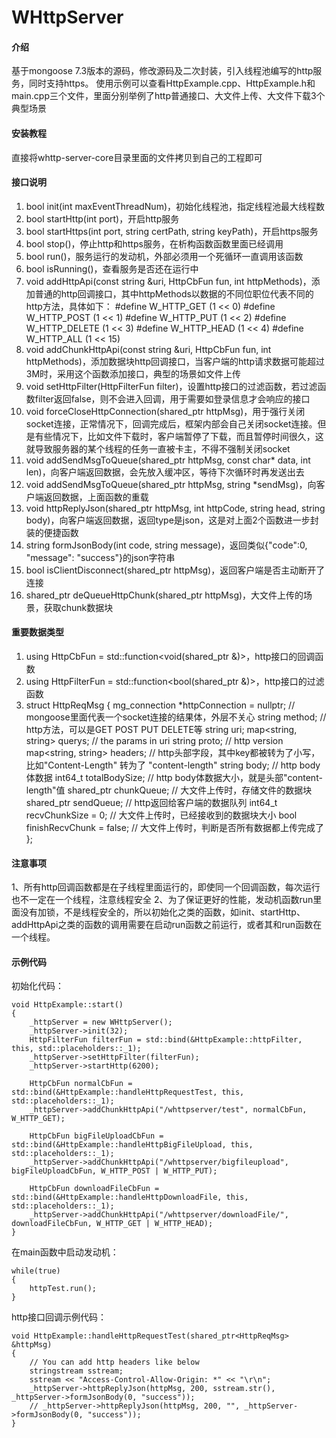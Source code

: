 # WHttpServer

#### 介绍
基于mongoose 7.3版本的源码，修改源码及二次封装，引入线程池编写的http服务，同时支持https。
使用示例可以查看HttpExample.cpp、HttpExample.h和main.cpp三个文件，里面分别举例了http普通接口、大文件上传、大文件下载3个典型场景

#### 安装教程

直接将whttp-server-core目录里面的文件拷贝到自己的工程即可

#### 接口说明

1. bool init(int maxEventThreadNum)，初始化线程池，指定线程池最大线程数
2. bool startHttp(int port)，开启http服务
3. bool startHttps(int port, string certPath, string keyPath)，开启https服务
4. bool stop()，停止http和https服务，在析构函数函数里面已经调用
5. bool run()，服务运行的发动机，外部必须用一个死循环一直调用该函数
6. bool isRunning()，查看服务是否还在运行中
7. void addHttpApi(const string &uri, HttpCbFun fun, int httpMethods)，添加普通的http回调接口，其中httpMethods以数据的不同位职位代表不同的http方法，具体如下：
         #define W_HTTP_GET      (1 << 0)
         #define W_HTTP_POST     (1 << 1)
         #define W_HTTP_PUT      (1 << 2)
         #define W_HTTP_DELETE   (1 << 3)
         #define W_HTTP_HEAD     (1 << 4)
         #define W_HTTP_ALL      (1 << 15)
8. void addChunkHttpApi(const string &uri, HttpCbFun fun, int httpMethods)，添加数据块http回调接口，当客户端的http请求数据可能超过3M时，采用这个函数添加接口，典型的场景如文件上传
9. void setHttpFilter(HttpFilterFun filter)，设置http接口的过滤函数，若过滤函数filter返回false，则不会进入回调，用于需要如登录信息才会响应的接口
10. void forceCloseHttpConnection(shared_ptr<HttpReqMsg> httpMsg)，用于强行关闭socket连接，正常情况下，回调完成后，框架内部会自己关闭socket连接。但是有些情况下，比如文件下载时，客户端暂停了下载，而且暂停时间很久，这就导致服务器的某个线程的任务一直被卡主，不得不强制关闭socket
11. void addSendMsgToQueue(shared_ptr<HttpReqMsg> httpMsg, const char* data, int len)，向客户端返回数据，会先放入缓冲区，等待下次循环时再发送出去
12. void addSendMsgToQueue(shared_ptr<HttpReqMsg> httpMsg, string *sendMsg)，向客户端返回数据，上面函数的重载
13. void httpReplyJson(shared_ptr<HttpReqMsg> httpMsg, int httpCode, string head, string body)，向客户端返回数据，返回type是json，这是对上面2个函数进一步封装的便捷函数
14. string formJsonBody(int code, string message)，返回类似{"code":0, "message": "success"}的json字符串
15. bool isClientDisconnect(shared_ptr<HttpReqMsg> httpMsg)，返回客户端是否主动断开了连接
16. shared_ptr<string> deQueueHttpChunk(shared_ptr<HttpReqMsg> httpMsg)，大文件上传的场景，获取chunk数据块


#### 重要数据类型

1.  using HttpCbFun = std::function<void(shared_ptr<HttpReqMsg> &)>，http接口的回调函数
2.  using HttpFilterFun = std::function<bool(shared_ptr<HttpReqMsg> &)>，http接口的过滤函数
3.  struct HttpReqMsg
{
   mg_connection *httpConnection = nullptr; // mongoose里面代表一个socket连接的结果体，外层不关心
   string method; // http方法，可以是GET POST PUT DELETE等
   string uri; 
   map<string, string> querys; // the params in uri
   string proto; // http version
   map<string, string> headers; // http头部字段，其中key都被转为了小写，比如"Content-Length" 转为了 "content-length"
   string body; // http body体数据
   int64_t totalBodySize; // http body体数据大小，就是头部"content-length"值
   shared_ptr<HttpChunkQueue> chunkQueue; // 大文件上传时，存储文件的数据块
   shared_ptr<HttpSendQueue> sendQueue; // http返回给客户端的数据队列
   int64_t recvChunkSize = 0; // 大文件上传时，已经接收到的数据块大小
   bool finishRecvChunk = false; // 大文件上传时，判断是否所有数据都上传完成了
};

#### 注意事项
1、所有http回调函数都是在子线程里面运行的，即使同一个回调函数，每次运行也不一定在一个线程，注意线程安全
2、为了保证更好的性能，发动机函数run里面没有加锁，不是线程安全的，所以初始化之类的函数，如init、startHttp、addHttpApi之类的函数的调用需要在启动run函数之前运行，或者其和run函数在一个线程。

#### 示例代码

初始化代码：

```
void HttpExample::start()
{
    _httpServer = new WHttpServer();
    _httpServer->init(32);
    HttpFilterFun filterFun = std::bind(&HttpExample::httpFilter, this, std::placeholders::_1);
    _httpServer->setHttpFilter(filterFun);
    _httpServer->startHttp(6200);

    HttpCbFun normalCbFun = std::bind(&HttpExample::handleHttpRequestTest, this, std::placeholders::_1);
    _httpServer->addChunkHttpApi("/whttpserver/test", normalCbFun, W_HTTP_GET);

    HttpCbFun bigFileUploadCbFun = std::bind(&HttpExample::handleHttpBigFileUpload, this, std::placeholders::_1);
    _httpServer->addChunkHttpApi("/whttpserver/bigfileupload", bigFileUploadCbFun, W_HTTP_POST | W_HTTP_PUT);

    HttpCbFun downloadFileCbFun = std::bind(&HttpExample::handleHttpDownloadFile, this, std::placeholders::_1);
    _httpServer->addChunkHttpApi("/whttpserver/downloadFile/", downloadFileCbFun, W_HTTP_GET | W_HTTP_HEAD);
}
```




在main函数中启动发动机：


```
while(true)
{
    httpTest.run();
}
```



http接口回调示例代码：

```
void HttpExample::handleHttpRequestTest(shared_ptr<HttpReqMsg> &httpMsg)
{
    // You can add http headers like below
    stringstream sstream;
    sstream << "Access-Control-Allow-Origin: *" << "\r\n";
    _httpServer->httpReplyJson(httpMsg, 200, sstream.str(), _httpServer->formJsonBody(0, "success"));
    // _httpServer->httpReplyJson(httpMsg, 200, "", _httpServer->formJsonBody(0, "success"));
}
```


